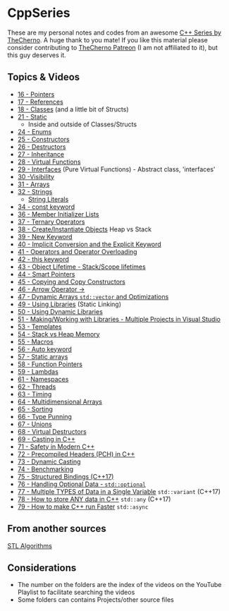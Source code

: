 # CppSeries

These are my personal notes and codes from an awesome [C++ Series by TheCherno](https://www.youtube.com/watch?v=18c3MTX0PK0&list=PLlrATfBNZ98dudnM48yfGUldqGD0S4FFb).
A huge thank to you mate! If you like this material please consider contributing to [TheCherno Patreon](https://www.patreon.com/thecherno) (I am not affiliated to it), but this guy deserves it.

## Topics & Videos

* [16 - Pointers](016-Pointers/Pointers.md)
* [17 - References](017-References/References.md)
* [18 - Classes](018-Classes/Classes.md) (and a little bit of Structs)
* [21 - Static](021-Static/Static.md)
  * Inside and outside of Classes/Structs
* [24 - Enums](024-Enums/Enums.md)
* [25 - Constructors](025-Constructors/Constructors.md)
* [26 - Destructors](026-Destructors/Destructors.md)
* [27 - Inheritance](027-Inheritance/Inheritance.md)
* [28 - Virtual Functions](028-VirtualFunctions/VirtualFunctions.md)
* [29 - Interfaces](029-Interfaces/Interfaces.md) (Pure Virtual Functions) - Abstract class, 'interfaces'
* [30 -Visibility](030-Visibility/Visibility.md)
* [31 - Arrays](031-Arrays/Arrays.md)
* [32 - Strings](032-Strings/Strings.md)
  * [String Literals](032-Strings/StringLiterals.md)
* [34 - const keyword](034-Const/Const.md)
* [36 - Member Initializer Lists](036-MemberInitializerLists/MemberInitializerLists.md)
* [37 - Ternary Operators](037-TernaryOperators/TernaryOperators.md)
* [38 - Create/Instantiate Objects](038-InstantiateObjects/InstantiateObjects.md) Heap vs Stack
* [39 - New Keyword](039-NewKeyword/NewKeyword.md)
* [40 - Implicit Conversion and the Explicit Keyword](./040-ImplicitExplicit/ImplicitExplicit.md)
* [41 - Operators and Operator Overloading](041-OperatorOverloading/OperatorOverloading.md)
* [42 - this keyword](042-ThisKeyword/ThisKeyword.md)
* [43 - Object Lifetime - Stack/Scope lifetimes](043-ObjectLifetime/ObjectLifetime.md)
* [44 - Smart Pointers](044-SmartPointers/SmartPointers.md)
* [45 - Copying and Copy Constructors](045-CopyingAndCopyingConstructors/CopyingAndCopyingConstructors.md)
* [46 - Arrow Operator ->](046-ArrowOperator/ArrowOperator.md)
* [47 - Dynamic Arrays `std::vector` and Optimizations](047-DynamicArrays/DynamicArrays.md)
* [49 - Using Libraries](049-UsingLibraries/UsingLibraries.md) (Static Linking)
* [50 - Using Dynamic Libraries](050-UsingDynamicLibraries/UsingDynamicLibraries.md)
* [51 - Making/Working with Libraries - Multiple Projects in Visual Studio](051-MakingAndWorkingWithLibraries/Game)
* [53 - Templates](053-Templates/Templates.md)
* [54 - Stack vs Heap Memory](054-StackVsHeapMemory/StackVsHeapMemory.md)
* [55 - Macros](055-Macros/Macros.md)
* [56 - Auto keyword](056-AutoKeyword/AutoKeyword.md)
* [57 - Static arrays](057-StaticArrays/StaticArrays.md)
* [58 - Function Pointers](058-FunctionPointers/FunctionPointers.md)
* [59 - Lambdas](059-Lambdas/Lambdas.md)
* [61 - Namespaces](061-Namespaces/Namespaces.md)
* [62 - Threads](062-Threads/Threads.md)
* [63 - Timing](063-Timing/Timing.md)
* [64 - Multidimensional Arrays](064-MultidimensionArrays/MultidimensionalArrays.md)
* [65 - Sorting](065-Sorting/Sorting.md)
* [66 - Type Punning](066-TypePunning/TypePunning.md)
* [67 - Unions](067-Unions/Unions.md)
* [68 - Virtual Destructors](068-VirtualDestructors/VirtualDestructors.md)
* [69 - Casting in C++](069-Casting/Casting.md)
* [71 - Safety in Modern C++](071-SafetyInModernCpp/SafetyInModernCpp.md)
* [72 - Precompiled Headers (PCH) in C++](072-PrecompiledHeaders/PrecompiledHeaders.md)
* [73 - Dynamic Casting](073-DYnamicCasting/DynamicCasting.md)
* [74 - Benchmarking](074-Benchmarking/Benchmarking.md)
* [75 - Structured Bindings (C++17)](075-StructuredBindings/StructuredBindings.md)
* [76 - Handling Optional Data - ```std::optional```](076-OptionalData/OptionalData.md)
* [77 - Multiple TYPES of Data in a Single Variable](077-MultipleTypesSingleVariable/MultipleTypesSingleVariable.md) ```std::variant``` (C++17)
* [78 - How to store ANY data in C++](078-HowToStoreAnyData/HowToStoreAnyData.md) ```std::any``` (C++17)
* [79 - How to make C++ run Faster](079-HowToMakeCppRunFaster/HowToMakeCppRunFaster.md) ```std::async```

## From another sources

[STL Algorithms](_STLAlgorithms/STLAlgorithms.md)

## Considerations

* The number on the folders are the index of the videos on the YouTube Playlist to facilitate searching the videos
* Some folders can contains Projects/other source files
